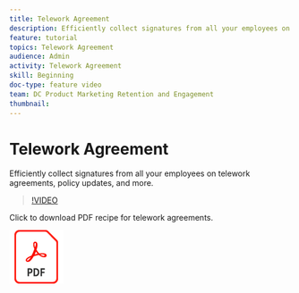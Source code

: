 ```yaml
---
title: Telework Agreement
description: Efficiently collect signatures from all your employees on telework agreements, policy updates, and more.
feature: tutorial
topics: Telework Agreement
audience: Admin
activity: Telework Agreement
skill: Beginning
doc-type: feature video
team: DC Product Marketing Retention and Engagement
thumbnail:
---
```


# Telework Agreement

Efficiently collect signatures from all your employees on telework agreements, policy updates, and more.

>[!VIDEO](https://video.tv.adobe.com/v/33808?hidetitle=true)

Click to download PDF recipe for telework agreements.

[![Download PDF Recipe](../assets/acrobat_PDF_96.png)](../assets/UseCaseRecipe-EN-UsingMegaSign.pdf)